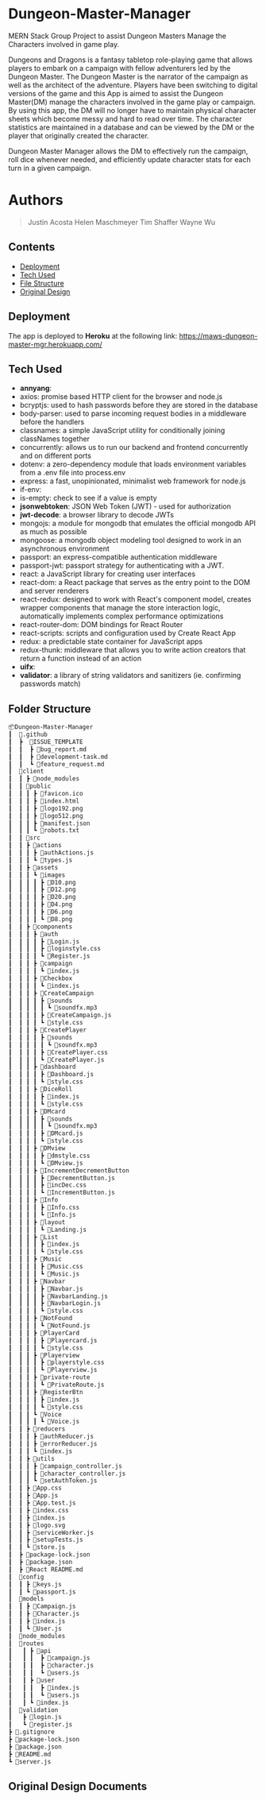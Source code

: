 # Dungeon-Master-Manager
MERN Stack Group Project to assist Dungeon Masters Manage the Characters involved in game play.  

Dungeons and Dragons is a fantasy tabletop role-playing game that allows players to embark on a campaign with fellow adventurers led by the Dungeon Master. The Dungeon Master is the narrator of the campaign as well as the architect of the adventure. Players have been switching to digital versions of the game and this App is aimed to assist the Dungeon Master(DM) manage the characters involved in the game play or campaign.  By using this app, the DM will no longer have to maintain physical character sheets which become messy and hard to read over time.  The character statistics are maintained in a database and can be viewed by the DM or the player that originally created the character.  

Dungeon Master Manager allows the DM to effectively run the campaign, roll dice whenever needed, and efficiently update character stats for each turn in a given campaign.  

# Authors
> Justin Acosta
> Helen Maschmeyer 
> Tim Shaffer
> Wayne Wu

## Contents
* [Deployment](#deployment)
* [Tech Used](#tech-used)
* [File Structure](#folder-structure)
* [Original Design](#original-design-documents)


## Deployment
The app is deployed to **Heroku** at the following link:  https://maws-dungeon-master-mgr.herokuapp.com/

## Tech Used

* **annyang**:
* axios:  promise based HTTP client for the browser and node.js
* bcryptjs: used to hash passwords before they are stored in the database
* body-parser: used to parse incoming request bodies in a middleware before the handlers
* classnames:  a simple JavaScript utility for conditionally joining classNames together
* concurrently: allows us to run our backend and frontend concurrently and on different ports
* dotenv: a zero-dependency module that loads environment variables from a .env file into process.env 
* express: a fast, unopinionated, minimalist web framework for node.js
* if-env: 
* is-empty: check to see if a value is empty
* **jsonwebtoken**: JSON Web Token (JWT) - used for authorization
* **jwt-decode**: a browser library to decode JWTs
* mongojs: a module for mongodb that emulates the official mongodb API as much as possible
* mongoose: a mongodb object modeling tool designed to work in an asynchronous environment
* passport: an express-compatible authentication middleware
* passport-jwt: passport strategy for authenticating with a JWT. 
* react: a JavaScript library for creating user interfaces
* react-dom: a React package that serves as the entry point to the DOM and server renderers
* react-redux: designed to work with React's component model, creates wrapper components that manage the store interaction logic, automatically implements complex performance optimizations
* react-router-dom: DOM bindings for React Router
* react-scripts: scripts and configuration used by Create React App
* redux: a predictable state container for JavaScript apps 
* redux-thunk: middleware that allows you to write action creators that return a function instead of an action 
* **uifx**:
* **validator**: a library of string validators and sanitizers (ie. confirming passwords match)

## Folder Structure

```bash
📦Dungeon-Master-Manager
┃  📂.github
┃  ┣  📂ISSUE_TEMPLATE
┃  ┃  ┣ 📜bug_report.md
┃  ┃  ┣ 📜development-task.md
┃  ┃  ┗ 📜feature_request.md
┃  📂client
┃  ┃ ┣ 📂node_modules
┃  ┃ 📂public
┃  ┃ ┃ ┣ 📜favicon.ico
┃  ┃ ┃ ┣ 📜index.html
┃  ┃ ┃ ┣ 📜logo192.png
┃  ┃ ┃ ┣ 📜logo512.png
┃  ┃ ┃ ┣ 📜manifest.json
┃  ┃ ┃ ┗ 📜robots.txt
┃  ┃ 📂src
┃  ┃ ┣ 📂actions
┃  ┃ ┃ ┣ 📜authActions.js
┃  ┃ ┃ ┗ 📜types.js
┃  ┃ ┣ 📂assets
┃  ┃ ┃ ┗ 📂images
┃  ┃ ┃ ┃ ┣ 📜D10.png
┃  ┃ ┃ ┃ ┣ 📜D12.png
┃  ┃ ┃ ┃ ┣ 📜D20.png
┃  ┃ ┃ ┃ ┣ 📜D4.png
┃  ┃ ┃ ┃ ┣ 📜D6.png
┃  ┃ ┃ ┃ ┗ 📜D8.png
┃  ┃ ┣ 📂components
┃  ┃ ┃ ┣ 📂auth
┃  ┃ ┃ ┃ ┣ 📜Login.js
┃  ┃ ┃ ┃ ┣ 📜loginstyle.css
┃  ┃ ┃ ┃ ┗ 📜Register.js
┃  ┃ ┃ ┣ 📂campaign
┃  ┃ ┃ ┃ ┗ 📜index.js
┃  ┃ ┃ ┣ 📂Checkbox
┃  ┃ ┃ ┃ ┗ 📜index.js
┃  ┃ ┃ ┣ 📂CreateCampaign
┃  ┃ ┃ ┃ ┣ 📂sounds
┃  ┃ ┃ ┃ ┃ ┗ 📜soundfx.mp3
┃  ┃ ┃ ┃ ┣ 📜CreateCampaign.js
┃  ┃ ┃ ┃ ┗ 📜style.css
┃  ┃ ┃ ┣ 📂CreatePlayer
┃  ┃ ┃ ┃ ┣ 📂sounds
┃  ┃ ┃ ┃ ┃ ┗ 📜soundfx.mp3
┃  ┃ ┃ ┃ ┣ 📜CreatePlayer.css
┃  ┃ ┃ ┃ ┗ 📜CreatePlayer.js
┃  ┃ ┃ ┣ 📂dashboard
┃  ┃ ┃ ┃ ┣ 📜Dashboard.js
┃  ┃ ┃ ┃ ┗ 📜style.css
┃  ┃ ┃ ┣ 📂DiceRoll
┃  ┃ ┃ ┃ ┣ 📜index.js
┃  ┃ ┃ ┃ ┗ 📜style.css
┃  ┃ ┃ ┣ 📂DMcard
┃  ┃ ┃ ┃ ┣ 📂sounds
┃  ┃ ┃ ┃ ┃ ┗ 📜soundfx.mp3
┃  ┃ ┃ ┃ ┣ 📜DMcard.js
┃  ┃ ┃ ┃ ┗ 📜style.css
┃  ┃ ┃ ┣ 📂DMview
┃  ┃ ┃ ┃ ┣ 📜dmstyle.css
┃  ┃ ┃ ┃ ┗ 📜DMview.js
┃  ┃ ┃ ┣ 📂IncrementDecrementButton
┃  ┃ ┃ ┃ ┣ 📜DecrementButton.js
┃  ┃ ┃ ┃ ┣ 📜incDec.css
┃  ┃ ┃ ┃ ┗ 📜IncrementButton.js
┃  ┃ ┃ ┣ 📂Info
┃  ┃ ┃ ┃ ┣ 📜Info.css
┃  ┃ ┃ ┃ ┗ 📜Info.js
┃  ┃ ┃ ┣ 📂layout
┃  ┃ ┃ ┃ ┗ 📜Landing.js
┃  ┃ ┃ ┣ 📂List
┃  ┃ ┃ ┃ ┣ 📜index.js
┃  ┃ ┃ ┃ ┗ 📜style.css
┃  ┃ ┃ ┣ 📂Music
┃  ┃ ┃ ┃ ┣ 📜Music.css
┃  ┃ ┃ ┃ ┗ 📜Music.js
┃  ┃ ┃ ┣ 📂Navbar
┃  ┃ ┃ ┃ ┣ 📜Navbar.js
┃  ┃ ┃ ┃ ┣ 📜NavbarLanding.js
┃  ┃ ┃ ┃ ┣ 📜NavbarLogin.js
┃  ┃ ┃ ┃ ┗ 📜style.css
┃  ┃ ┃ ┣ 📂NotFound
┃  ┃ ┃ ┃ ┗ 📜NotFound.js
┃  ┃ ┃ ┣ 📂PlayerCard
┃  ┃ ┃ ┃ ┣ 📜Playercard.js
┃  ┃ ┃ ┃ ┗ 📜style.css
┃  ┃ ┃ ┣ 📂Playerview
┃  ┃ ┃ ┃ ┣ 📜playerstyle.css
┃  ┃ ┃ ┃ ┗ 📜Playerview.js
┃  ┃ ┃ ┣ 📂private-route
┃  ┃ ┃ ┃ ┗ 📜PrivateRoute.js
┃  ┃ ┃ ┣ 📂RegisterBtn
┃  ┃ ┃ ┃ ┣ 📜index.js
┃  ┃ ┃ ┃ ┗ 📜style.css
┃  ┃ ┃ ┗ 📂Voice
┃  ┃ ┃ ┃ ┗ 📜Voice.js
┃  ┃ ┣ 📂reducers
┃  ┃ ┃ ┣ 📜authReducer.js
┃  ┃ ┃ ┣ 📜errorReducer.js
┃  ┃ ┃ ┗ 📜index.js
┃  ┃ ┣ 📂utils
┃  ┃ ┃ ┣ 📜campaign_controller.js
┃  ┃ ┃ ┣ 📜character_controller.js
┃  ┃ ┃ ┗ 📜setAuthToken.js
┃  ┃ ┣ 📜App.css
┃  ┃ ┣ 📜App.js
┃  ┃ ┣ 📜App.test.js
┃  ┃ ┣ 📜index.css
┃  ┃ ┣ 📜index.js
┃  ┃ ┣ 📜logo.svg
┃  ┃ ┣ 📜serviceWorker.js
┃  ┃ ┣ 📜setupTests.js
┃  ┃ ┗ 📜store.js
┃  ┣ 📜package-lock.json
┃  ┣ 📜package.json
┃  ┣ 📜React README.md
┃  📂config
┃  ┃ ┣ 📜keys.js
┃  ┃ ┗ 📜passport.js
┃  📂models
┃  ┃ ┣ 📜Campaign.js
┃  ┃ ┣ 📜Character.js
┃  ┃ ┣ 📜index.js
┃  ┃ ┗ 📜User.js
┃  📂node_modules
┃  📂routes
┃   ┃ ┣ 📂api
┃   ┃ ┃  ┣ 📜campaign.js
┃   ┃ ┃  ┣ 📜character.js
┃   ┃ ┃  ┗ 📜users.js
┃   ┃ ┣ 📂user
┃   ┃ ┃  ┣ 📜index.js
┃   ┃ ┃  ┗ 📜users.js
┃   ┃ ┗ 📜index.js
┃  📂validation
┃   ┣ 📜login.js
┃   ┗ 📜register.js
┣ 📜.gitignore
┣ 📜package-lock.json
┣ 📜package.json
┣ 📜README.md
┗ 📜server.js
```

## Original Design Documents
